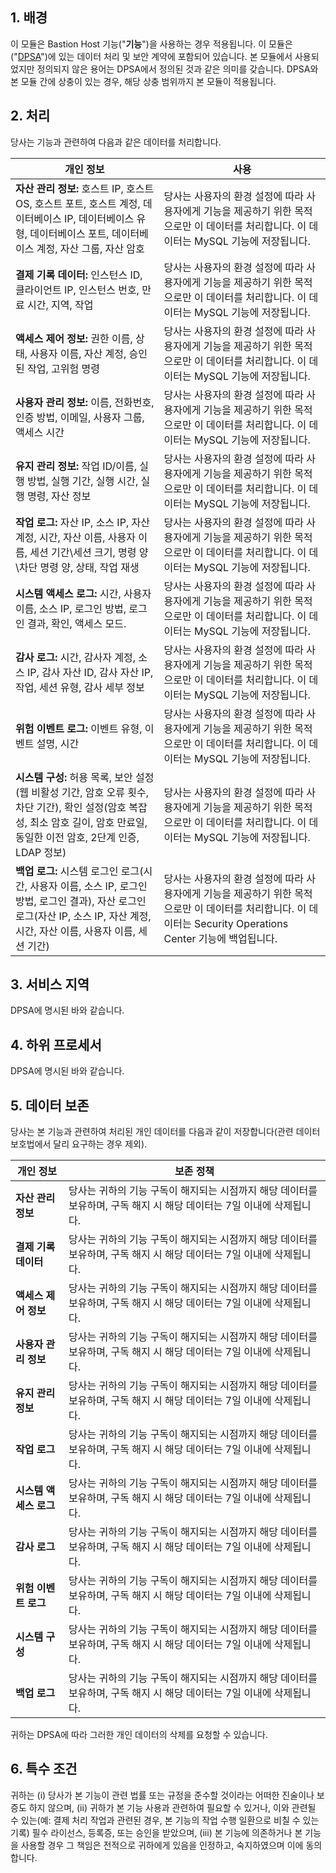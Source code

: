 ## 1\. **배경**

이 모듈은 Bastion Host 기능("**기능**")을 사용하는 경우 적용됩니다. 이 모듈은 ("[DPSA](https://intl.cloud.tencent.com/document/product/301/17347 )")에 있는 데이터 처리 및 보안 계약에 포함되어 있습니다. 본 모듈에서 사용되었지만 정의되지 않은 용어는 DPSA에서 정의된 것과 같은 의미를 갖습니다. DPSA와 본 모듈 간에 상충이 있는 경우, 해당 상충 범위까지 본 모듈이 적용됩니다.

## 2\. **처리**

당사는 기능과 관련하여 다음과 같은 데이터를 처리합니다.

| **개인 정보**                                     | **사용**                                                      |
| ------------------------------------------------------------ | ------------------------------------------------------------ |
| **자산 관리 정보:** 호스트 IP, 호스트 OS, 호스트 포트, 호스트 계정, 데이터베이스 IP, 데이터베이스 유형, 데이터베이스 포트, 데이터베이스 계정, 자산 그룹, 자산 암호 | 당사는 사용자의 환경 설정에 따라 사용자에게 기능을 제공하기 위한 목적으로만 이 데이터를 처리합니다. 이 데이터는 MySQL 기능에 저장됩니다. |
| **결제 기록 데이터:** 인스턴스 ID, 클라이언트 IP, 인스턴스 번호, 만료 시간, 지역, 작업 | 당사는 사용자의 환경 설정에 따라 사용자에게 기능을 제공하기 위한 목적으로만 이 데이터를 처리합니다. 이 데이터는 MySQL 기능에 저장됩니다. |
| **액세스 제어 정보:** 권한 이름, 상태, 사용자 이름, 자산 계정, 승인된 작업, 고위험 명령 | 당사는 사용자의 환경 설정에 따라 사용자에게 기능을 제공하기 위한 목적으로만 이 데이터를 처리합니다. 이 데이터는 MySQL 기능에 저장됩니다. |
| **사용자 관리 정보:** 이름, 전화번호, 인증 방법, 이메일, 사용자 그룹, 액세스 시간 | 당사는 사용자의 환경 설정에 따라 사용자에게 기능을 제공하기 위한 목적으로만 이 데이터를 처리합니다. 이 데이터는 MySQL 기능에 저장됩니다. |
| **유지 관리 정보:** 작업 ID/이름, 실행 방법, 실행 기간, 실행 시간, 실행 명령, 자산 정보 | 당사는 사용자의 환경 설정에 따라 사용자에게 기능을 제공하기 위한 목적으로만 이 데이터를 처리합니다. 이 데이터는 MySQL 기능에 저장됩니다. |
| **작업 로그:** 자산 IP, 소스 IP, 자산 계정, 시간, 자산 이름, 사용자 이름, 세션 기간\세션 크기, 명령 양\차단 명령 양, 상태, 작업 재생 | 당사는 사용자의 환경 설정에 따라 사용자에게 기능을 제공하기 위한 목적으로만 이 데이터를 처리합니다. 이 데이터는 MySQL 기능에 저장됩니다. |
| **시스템 액세스 로그:** 시간, 사용자 이름, 소스 IP, 로그인 방법, 로그인 결과, 확인, 액세스 모드. | 당사는 사용자의 환경 설정에 따라 사용자에게 기능을 제공하기 위한 목적으로만 이 데이터를 처리합니다. 이 데이터는 MySQL 기능에 저장됩니다. |
| **감사 로그:** 시간, 감사자 계정, 소스 IP, 감사 자산 ID, 감사 자산 IP, 작업, 세션 유형, 감사 세부 정보 | 당사는 사용자의 환경 설정에 따라 사용자에게 기능을 제공하기 위한 목적으로만 이 데이터를 처리합니다. 이 데이터는 MySQL 기능에 저장됩니다. |
| **위험 이벤트 로그:** 이벤트 유형, 이벤트 설명, 시간    | 당사는 사용자의 환경 설정에 따라 사용자에게 기능을 제공하기 위한 목적으로만 이 데이터를 처리합니다. 이 데이터는 MySQL 기능에 저장됩니다. |
| **시스템 구성:** 허용 목록, 보안 설정(웹 비활성 기간, 암호 오류 횟수,  차단 기간), 확인 설정(암호 복잡성, 최소 암호 길이, 암호 만료일, 동일한 이전 암호, 2단계 인증, LDAP 정보) | 당사는 사용자의 환경 설정에 따라 사용자에게 기능을 제공하기 위한 목적으로만 이 데이터를 처리합니다. 이 데이터는 MySQL 기능에 저장됩니다. |
| **백업 로그:** 시스템 로그인 로그(시간, 사용자 이름, 소스 IP, 로그인 방법, 로그인 결과), 자산 로그인 로그(자산 IP, 소스 IP, 자산 계정, 시간, 자산 이름, 사용자 이름, 세션 기간) | 당사는 사용자의 환경 설정에 따라 사용자에게 기능을 제공하기 위한 목적으로만 이 데이터를 처리합니다. 이 데이터는 Security Operations Center 기능에 백업됩니다. |

## 3\. **서비스 지역**

DPSA에 명시된 바와 같습니다.

## 4\. **하위 프로세서**

DPSA에 명시된 바와 같습니다.

## 5\. **데이터 보존**

당사는 본 기능과 관련하여 처리된 개인 데이터를 다음과 같이 저장합니다(관련 데이터 보호법에서 달리 요구하는 경우 제외).

| **개인 정보**         | **보존 정책**                                         |
| -------------------------------- | ------------------------------------------------------------ |
| **자산 관리 정보** | 당사는 귀하의 기능 구독이 해지되는 시점까지 해당 데이터를 보유하며, 구독 해지 시 해당 데이터는 7일 이내에 삭제됩니다. |
| **결제 기록 데이터**         | 당사는 귀하의 기능 구독이 해지되는 시점까지 해당 데이터를 보유하며, 구독 해지 시 해당 데이터는 7일 이내에 삭제됩니다. |
| **액세스 제어 정보**   | 당사는 귀하의 기능 구독이 해지되는 시점까지 해당 데이터를 보유하며, 구독 해지 시 해당 데이터는 7일 이내에 삭제됩니다. |
| **사용자 관리 정보**  | 당사는 귀하의 기능 구독이 해지되는 시점까지 해당 데이터를 보유하며, 구독 해지 시 해당 데이터는 7일 이내에 삭제됩니다. |
| **유지 관리 정보**      | 당사는 귀하의 기능 구독이 해지되는 시점까지 해당 데이터를 보유하며, 구독 해지 시 해당 데이터는 7일 이내에 삭제됩니다. |
| **작업 로그**                | 당사는 귀하의 기능 구독이 해지되는 시점까지 해당 데이터를 보유하며, 구독 해지 시 해당 데이터는 7일 이내에 삭제됩니다. |
| **시스템 액세스 로그**            | 당사는 귀하의 기능 구독이 해지되는 시점까지 해당 데이터를 보유하며, 구독 해지 시 해당 데이터는 7일 이내에 삭제됩니다. |
| **감사 로그**                    | 당사는 귀하의 기능 구독이 해지되는 시점까지 해당 데이터를 보유하며, 구독 해지 시 해당 데이터는 7일 이내에 삭제됩니다. |
| **위험 이벤트 로그**               | 당사는 귀하의 기능 구독이 해지되는 시점까지 해당 데이터를 보유하며, 구독 해지 시 해당 데이터는 7일 이내에 삭제됩니다. |
| **시스템 구성**         | 당사는 귀하의 기능 구독이 해지되는 시점까지 해당 데이터를 보유하며, 구독 해지 시 해당 데이터는 7일 이내에 삭제됩니다. |
| **백업 로그**                   | 당사는 귀하의 기능 구독이 해지되는 시점까지 해당 데이터를 보유하며, 구독 해지 시 해당 데이터는 7일 이내에 삭제됩니다. |

귀하는 DPSA에 따라 그러한 개인 데이터의 삭제를 요청할 수 있습니다.

## 6\. **특수 조건**

귀하는 (i) 당사가 본 기능이 관련 법률 또는 규정을 준수할 것이라는 어떠한 진술이나 보증도 하지 않으며, (ii) 귀하가 본 기능 사용과 관련하여 필요할 수 있거나, 이와 관련될 수 있는(예: 결제 처리 작업과 관련된 경우, 본 기능의 작업 수행 일환으로 비칠 수 있는 기록) 필수 라이선스, 등록증, 또는 승인을 받았으며, (iii) 본 기능에 의존하거나 본 기능을 사용할 경우 그 책임은 전적으로 귀하에게 있음을 인정하고, 숙지하였으며 이에 동의합니다.